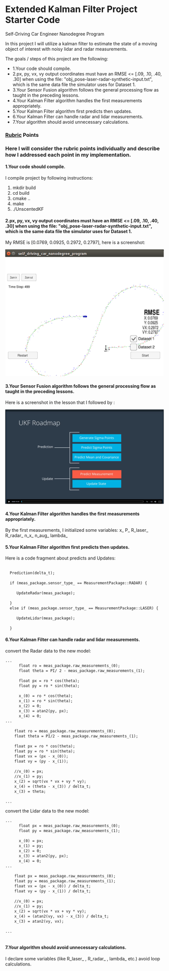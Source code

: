 # Extended Kalman Filter Project Starter Code
Self-Driving Car Engineer Nanodegree Program

In this project I will utilize a kalman filter to estimate the state of a moving object of interest with noisy lidar and radar measurements. 

The goals / steps of this project are the following:

* 1.Your code should compile.
* 2.px, py, vx, vy output coordinates must have an RMSE <= [.09, .10, .40, .30] when using the file: "obj_pose-laser-radar-synthetic-input.txt", which is the same data file the simulator uses for Dataset 1.
* 3.Your Sensor Fusion algorithm follows the general processing flow as taught in the preceding lessons.
* 4.Your Kalman Filter algorithm handles the first measurements appropriately.
* 5.Your Kalman Filter algorithm first predicts then updates.
* 6.Your Kalman Filter can handle radar and lidar measurements.
* 7.Your algorithm should avoid unnecessary calculations.



### [Rubric](https://review.udacity.com/#!/rubrics/783/view) Points
### Here I will consider the rubric points individually and describe how I addressed each point in my implementation.  

#### 1.Your code should compile.
I compile project by following instructions:

1. mkdir build
2. cd build
3. cmake ..
4. make
5. ./UnscentedKF

#### 2.px, py, vx, vy output coordinates must have an RMSE <= [.09, .10, .40, .30] when using the file: "obj_pose-laser-radar-synthetic-input.txt", which is the same data file the simulator uses for Dataset 1.
My RMSE is [0.0769, 0.0925, 0.2972, 0.2797], here is a screenshot:
<div class="test">
<img src="Docs/RMSE.png" width="600" />
</div>


#### 3.Your Sensor Fusion algorithm follows the general processing flow as taught in the preceding lessons.
Here is a screenshot in the lesson that I followed by :
<div class="test">
<img src="Docs/framework.png" width="600" />
</div>

#### 4.Your Kalman Filter algorithm handles the first measurements appropriately.
By the first measurements, I initialized some variables:
x_
P_
R_laser_
R_radar_
n_x_
n_aug_
lambda_

  
#### 5.Your Kalman Filter algorithm first predicts then updates.
Here is a code fragment about predicts and Updates:
```

  Prediction(delta_t);

  if (meas_package.sensor_type_ == MeasurementPackage::RADAR) {

     UpdateRadar(meas_package);

  }
  else if (meas_package.sensor_type_ == MeasurementPackage::LASER) {

     UpdateLidar(meas_package);

  }

```

#### 6.Your Kalman Filter can handle radar and lidar measurements.
convert the Radar data to the new model:
```
...
      float ro = meas_package.raw_measurements_(0);
      float theta = PI/ 2 - meas_package.raw_measurements_(1);

      float px = ro * cos(theta);
      float py = ro * sin(theta);

      x_(0) = ro * cos(theta);
      x_(1) = ro * sin(theta);
      x_(2) = 0;
      x_(3) = atan2(py, px);
      x_(4) = 0;
...

    float ro = meas_package.raw_measurements_(0);
    float theta = PI/2 - meas_package.raw_measurements_(1);

    float px = ro * cos(theta);
    float py = ro * sin(theta);
    float vx = (px - x_(0));
    float vy = (py - x_(1));

    //x_(0) = px;
    //x_(1) = py;
    x_(2) = sqrt(vx * vx + vy * vy);
    x_(4) = (theta - x_(3)) / delta_t;
    x_(3) = theta;

...

```
convert the Lidar data to the new model:
```
...
      float px = meas_package.raw_measurements_(0);
      float py = meas_package.raw_measurements_(1);

      x_(0) = px;
      x_(1) = py;
      x_(2) = 0;
      x_(3) = atan2(py, px);
      x_(4) = 0;
...

    float px = meas_package.raw_measurements_(0);
    float py = meas_package.raw_measurements_(1);
    float vx = (px - x_(0)) / delta_t;
    float vy = (py - x_(1)) / delta_t;

    //x_(0) = px;
    //x_(1) = py;
    x_(2) = sqrt(vx * vx + vy * vy);
    x_(4) = (atan2(vy, vx) - x_(3)) / delta_t;
    x_(3) = atan2(vy, vx);

...


```


#### 7.Your algorithm should avoid unnecessary calculations.
I declare some variables (like R_laser_ , R_radar_ , lambda_ etc.)  avoid loop calculations.

